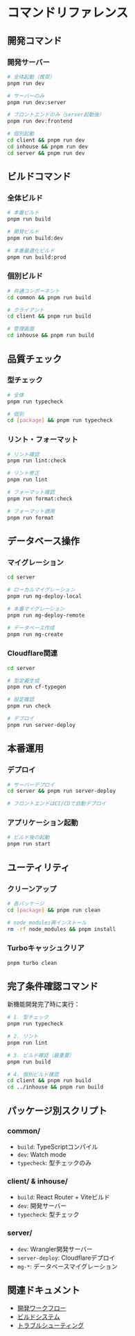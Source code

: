 # コマンドリファレンス

## 開発コマンド

### 開発サーバー
```bash
# 全体起動（推奨）
pnpm run dev

# サーバーのみ
pnpm run dev:server

# フロントエンドのみ（server起動後）
pnpm run dev:frontend

# 個別起動
cd client && pnpm run dev
cd inhouse && pnpm run dev
cd server && pnpm run dev
```

## ビルドコマンド

### 全体ビルド
```bash
# 本番ビルド
pnpm run build

# 開発ビルド
pnpm run build:dev

# 本番最適化ビルド
pnpm run build:prod
```

### 個別ビルド
```bash
# 共通コンポーネント
cd common && pnpm run build

# クライアント
cd client && pnpm run build

# 管理画面
cd inhouse && pnpm run build
```

## 品質チェック

### 型チェック
```bash
# 全体
pnpm run typecheck

# 個別
cd [package] && pnpm run typecheck
```

### リント・フォーマット
```bash
# リント確認
pnpm run lint:check

# リント修正
pnpm run lint

# フォーマット確認
pnpm run format:check

# フォーマット適用
pnpm run format
```

## データベース操作

### マイグレーション
```bash
cd server

# ローカルマイグレーション
pnpm run mg-deploy-local

# 本番マイグレーション
pnpm run mg-deploy-remote

# データベース作成
pnpm run mg-create
```

### Cloudflare関連
```bash
cd server

# 型定義生成
pnpm run cf-typegen

# 設定確認
pnpm run check

# デプロイ
pnpm run server-deploy
```

## 本番運用

### デプロイ
```bash
# サーバーデプロイ
cd server && pnpm run server-deploy

# フロントエンドはCI/CDで自動デプロイ
```

### アプリケーション起動
```bash
# ビルド後の起動
pnpm run start
```

## ユーティリティ

### クリーンアップ
```bash
# 各パッケージ
cd [package] && pnpm run clean

# node_modules再インストール
rm -rf node_modules && pnpm install
```

### Turboキャッシュクリア
```bash
pnpm turbo clean
```

## 完了条件確認コマンド

新機能開発完了時に実行：

```bash
# 1. 型チェック
pnpm run typecheck

# 2. リント
pnpm run lint

# 3. ビルド確認（最重要）
pnpm run build

# 4. 個別ビルド確認
cd client && pnpm run build
cd ../inhouse && pnpm run build
```

## パッケージ別スクリプト

### common/
- `build`: TypeScriptコンパイル
- `dev`: Watch mode
- `typecheck`: 型チェックのみ

### client/ & inhouse/
- `build`: React Router + Viteビルド
- `dev`: 開発サーバー
- `typecheck`: 型チェック

### server/
- `dev`: Wrangler開発サーバー
- `server-deploy`: Cloudflareデプロイ
- `mg-*`: データベースマイグレーション

## 関連ドキュメント

- [開発ワークフロー](./workflow.md)
- [ビルドシステム](../build/build-system.md)
- [トラブルシューティング](./troubleshooting.md)